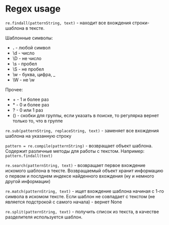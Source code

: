 # Regex usage

<code>re.findall(patternString, text)</code> - находит все вхождения строки-шаблона в тексте.

Шаблонные символы:
- **.** - любой символ
- \d - число
- \D - не число
- \s - пробел
- \S - не пробел
- \w - буква, цифра, _
- \W - не \w

Прочее:
- \+ - 1 и более раз
- \* - 0 и более раз
- ? - 0 или 1 раз
- () - скобки для группы, если указать в поиске, то регулярка вернет только то, что в группе


<code>re.sub(patternString, replaceString, text)</code> - заменяет все вхождения шаблона на указанную строку

<code>pattern = re.compile(patternString)</code> - возвращает объект шаблона. Содержит различные методы для работы с текстом. Например: <code>pattern.findall(text)</code>

<code>re.search(patternString, text)</code> - возвращает первое вхождение искомого шаблона в тексте. Возвращаемый объект хранит информацию о первом и послднем индексе найденного вхождения (ну и немного другой информации)

<code>re.match(patternString, text)</code> - ищет вхождение шаблона начиная с 1-го символа в искомом тексте. Если шаблон не совпадает с текстом (не является подстрокой с самого начала) - вернет None

<code>re.split(patternString, text)</code> - получить список из текста, в качестве разделителя используется шаблон.
